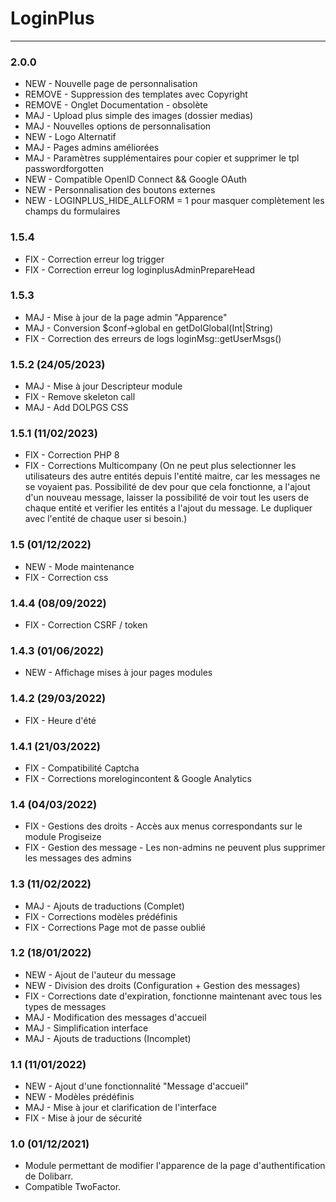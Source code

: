 # LoginPlus

[comment]: <> (TODO)
[comment]: <> (Meilleure saisie texte + taille & alignement + substitutions)
[comment]: <> (Masquer formulaire preview si LOGINPLUS_HIDE_ALLFORM = 1)
[comment]: <> (Afficher bouton externe preview)
[comment]: <> (Améliorer preview petits écran - smartphone)

***

### 2.0.0
* NEW - Nouvelle page de personnalisation
* REMOVE - Suppression des templates avec Copyright
* REMOVE - Onglet Documentation - obsolète
* MAJ - Upload plus simple des images (dossier medias)
* MAJ - Nouvelles options de personnalisation
* NEW - Logo Alternatif
* MAJ - Pages admins améliorées
* MAJ - Paramètres supplémentaires pour copier et supprimer le tpl passwordforgotten
* NEW - Compatible OpenID Connect && Google OAuth
* NEW - Personnalisation des boutons externes 
* NEW - LOGINPLUS_HIDE_ALLFORM = 1 pour masquer complètement les champs du formulaires

### 1.5.4
* FIX - Correction erreur log trigger 
* FIX - Correction erreur log loginplusAdminPrepareHead

### 1.5.3
* MAJ - Mise à jour de la page admin "Apparence"
* MAJ - Conversion $conf->global en getDolGlobal(Int|String)
* FIX - Correction des erreurs de logs loginMsg::getUserMsgs()

### 1.5.2 (24/05/2023) 
* MAJ - Mise à jour Descripteur module
* FIX - Remove skeleton call
* MAJ - Add DOLPGS CSS

### 1.5.1 (11/02/2023) 
* FIX - Correction PHP 8 
* FIX - Corrections Multicompany (On ne peut plus selectionner les utilisateurs des autre entités depuis l'entité maitre, car les messages ne se voyaient pas. Possibilité de dev pour que cela fonctionne, a l'ajout d'un nouveau message, laisser la possibilité de voir tout les users de chaque entité et verifier les entités a l'ajout du message. Le dupliquer avec l'entité de chaque user si besoin.)

### 1.5 (01/12/2022) 
* NEW - Mode maintenance 
* FIX - Correction css 

### 1.4.4 (08/09/2022) 
* FIX - Correction CSRF / token 

### 1.4.3 (01/06/2022) 
* NEW - Affichage mises à jour pages modules

### 1.4.2 (29/03/2022)
* FIX - Heure d'été

### 1.4.1 (21/03/2022)
* FIX - Compatibilité Captcha
* FIX - Corrections morelogincontent & Google Analytics

### 1.4 (04/03/2022)
* FIX - Gestions des droits - Accès aux menus correspondants sur le module Progiseize
* FIX - Gestion des message - Les non-admins ne peuvent plus supprimer les messages des admins

### 1.3 (11/02/2022)
* MAJ - Ajouts de traductions (Complet)
* FIX - Corrections modèles prédéfinis
* FIX - Corrections Page mot de passe oublié

### 1.2 (18/01/2022)
* NEW - Ajout de l'auteur du message
* NEW - Division des droits (Configuration + Gestion des messages)
* FIX - Corrections date d'expiration, fonctionne maintenant avec tous les types de messages
* MAJ - Modification des messages d'accueil
* MAJ - Simplification interface
* MAJ - Ajouts de traductions (Incomplet)

### 1.1 (11/01/2022)
* NEW - Ajout d'une fonctionnalité "Message d'accueil"
* NEW - Modèles prédéfinis
* MAJ - Mise à jour et clarification de l'interface
* FIX - Mise à jour de sécurité

### 1.0 (01/12/2021)
* Module permettant de modifier l'apparence de la page d'authentification de Dolibarr.
* Compatible TwoFactor.